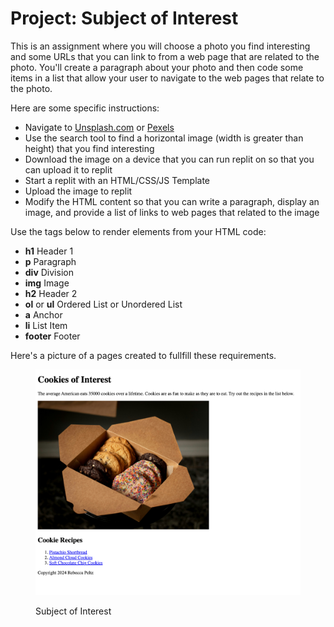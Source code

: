 # Project: Subject of Interest

This is an assignment where you will choose a photo you find interesting and some URLs that you can link to from a web page that are related to the photo. You'll create a paragraph about your photo and then code some items in a list that allow your user to navigate to the web pages that relate to the photo.

Here are some specific instructions:

* Navigate to [Unsplash.com](https://unsplash.com/) or [Pexels](https://www.pexels.com/)
* Use the search tool to find a horizontal image (width is greater than height) that you find interesting
* Download the image on a device that you can run replit on so that you can upload it to replit
* Start a replit with an HTML/CSS/JS Template
* Upload the image to replit
* Modify the HTML content so that you can write a paragraph, display an image, and provide a list of links to web pages that related to the image

Use the tags below to render elements from your HTML code:

* **h1** Header 1
* **p** Paragraph
* **div** Division
* **img** Image
* **h2** Header 2
* **ol** or **ul** Ordered List or Unordered List
* **a** Anchor
* **li** List Item
* **footer** Footer

Here's a picture of a pages created to fullfill these requirements.

<figure><img src="../.gitbook/assets/image (1) (1) (1) (1) (1).png" alt=""><figcaption><p>Subject of Interest</p></figcaption></figure>

